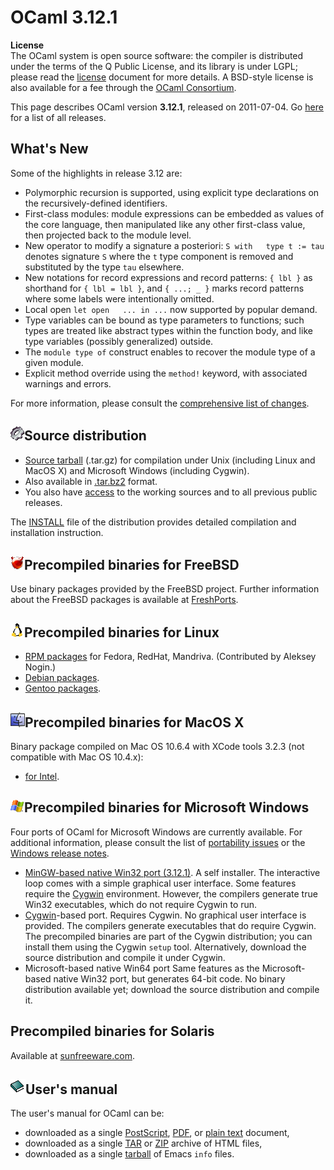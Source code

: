 <!-- ((! set title OCaml 3.12.1 !)) -->

# OCaml 3.12.1
**License**<br />
 The OCaml system is open source software: the compiler is distributed
under the terms of the Q Public License, and its library is under LGPL;
please read the [license](/docs/license.html) document for more details. A
BSD-style license is also available for a fee through the [OCaml
Consortium](/consortium/).

This page describes OCaml version **3.12.1**, released on
2011-07-04. Go [here](./) for a list of all releases.

## What's New
Some of the highlights in release 3.12 are:

* Polymorphic recursion is supported, using explicit type declarations
 on the recursively-defined identifiers.
* First-class modules: module expressions can be embedded as values of
 the core language, then manipulated like any other first-class
 value, then projected back to the module level.
* New operator to modify a signature a posteriori:
 `S with   type t := tau` denotes signature `S` where the `t` type
 component is removed and substituted by the type `tau` elsewhere.
* New notations for record expressions and record patterns: `{ lbl }`
 as shorthand for `{ lbl = lbl }`, and `{ ...; _ }` marks record
 patterns where some labels were intentionally omitted.
* Local open `let open   ... in ...` now supported by popular demand.
* Type variables can be bound as type parameters to functions; such
 types are treated like abstract types within the function body, and
 like type variables (possibly generalized) outside.
* The `module type of` construct enables to recover the module type of
 a given module.
* Explicit method override using the `method!` keyword, with
 associated warnings and errors.

For more information, please consult the [comprehensive list of
changes](http://caml.inria.fr/pub/distrib/ocaml-4.00/notes/Changes).

## ![](../img/source.gif "")Source distribution
* [Source
 tarball](http://caml.inria.fr/pub/distrib/ocaml-3.12/ocaml-3.12.1.tar.gz)
 (.tar.gz) for compilation under Unix (including Linux and MacOS X)
 and Microsoft Windows (including Cygwin).
* Also available in
 [.tar.bz2](http://caml.inria.fr/pub/distrib/ocaml-3.12/ocaml-3.12.1.tar.bz2)
 format.
* You also have [access](index.html) to the working
 sources and to all previous public releases.

The [INSTALL](http://caml.inria.fr/pub/distrib/ocaml-3.12/notes/INSTALL)
file of the distribution provides detailed compilation and installation
instruction.

## ![](../img/freebsd.gif "")Precompiled binaries for FreeBSD
Use binary packages provided by the FreeBSD project. Further information
about the FreeBSD packages is available at
[FreshPorts](http://www.freshports.org/lang/ocaml).

## ![](../img/linux.gif "")Precompiled binaries for Linux
* [RPM packages](http://rpm.nogin.org/ocaml.html) for Fedora, RedHat,
 Mandriva. (Contributed by Aleksey Nogin.)
* [Debian packages](http://packages.debian.org/ocaml).
* [Gentoo
 packages](http://packages.gentoo.org/packages/?category=dev-lang;name=ocaml).

## ![](../img/macos.gif "")Precompiled binaries for MacOS X
Binary package compiled on Mac OS 10.6.4 with XCode tools 3.2.3 (not
compatible with Mac OS 10.4.x):

* [for
 Intel](http://caml.inria.fr/pub/distrib/ocaml-3.12/ocaml-3.12.0-intel.dmg).

## ![](../img/windows.gif "")Precompiled binaries for Microsoft Windows
Four ports of OCaml for Microsoft Windows are currently available. For
additional information, please consult the list of [portability
issues](http://caml.inria.fr/ocaml/portability.en.html) or the [Windows
release
notes](http://caml.inria.fr/pub/distrib/ocaml-3.12/notes/README.win32).

* [MinGW-based native Win32 port
 (3.12.1)](http://protz.github.com/ocaml-installer/). A self
 installer. The interactive loop comes with a simple graphical user
 interface. Some features require the [Cygwin](http://cygwin.com/)
 environment. However, the compilers generate true Win32 executables,
 which do not require Cygwin to run.
* [Cygwin](http://cygwin.com/)-based port. Requires Cygwin. No
 graphical user interface is provided. The compilers generate
 executables that do require Cygwin. The precompiled binaries are
 part of the Cygwin distribution; you can install them using the
 Cygwin `setup` tool. Alternatively, download the source distribution
 and compile it under Cygwin.
* Microsoft-based native Win64 port Same features as the
 Microsoft-based native Win32 port, but generates 64-bit code. No
 binary distribution available yet; download the source distribution
 and compile it.

## Precompiled binaries for Solaris
Available at [sunfreeware.com](http://sunfreeware.com/).

## ![](../img/doc.gif "")User's manual
The user's manual for OCaml can be:

* downloaded as a single
 [PostScript](http://caml.inria.fr/pub/distrib/ocaml-3.12/ocaml-3.12-refman.ps.gz),
 [PDF](http://caml.inria.fr/pub/distrib/ocaml-3.12/ocaml-3.12-refman.pdf),
 or [plain
 text](http://caml.inria.fr/pub/distrib/ocaml-3.12/ocaml-3.12-refman.txt)
 document,
* downloaded as a single
 [TAR](http://caml.inria.fr/pub/distrib/ocaml-3.12/ocaml-3.12-refman.html.tar.gz)
 or
 [ZIP](http://caml.inria.fr/pub/distrib/ocaml-3.12/ocaml-3.12-refman.html.zip)
 archive of HTML files,
* downloaded as a single
 [tarball](http://caml.inria.fr/pub/distrib/ocaml-3.12/ocaml-3.12-refman.info.tar.gz)
 of Emacs `info` files.


